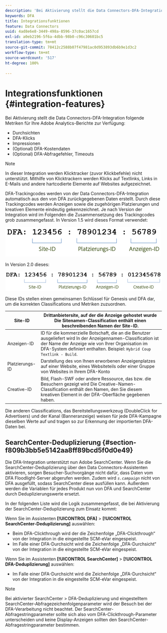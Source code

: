 ```yaml
---
description: 'Bei Aktivierung stellt die Data Connectors-DFA-Integration folgende Metriken für Ihre Adobe Analytics-Berichte zur Verfügung '
keywords: DFA
title: Integrationsfunktionen
feature: Data Connectors
uuid: 4ad8e6e8-3449-498a-8596-37c0ac1657cd
exl-id: a0eb2196-5f6a-4dbb-98b0-c96c30601bc5
translation-type: tm+mt
source-git-commit: 78412c2588b07f47981ac0d953893db6b9e1d3c2
workflow-type: tm+mt
source-wordcount: '517'
ht-degree: 100%

---
```


# Integrationsfunktionen {#integration-features}

Bei Aktivierung stellt die Data Connectors-DFA-Integration folgende Metriken für Ihre Adobe Analytics-Berichte zur Verfügung:

* Durchsichten
* DFA-Klicks
* Impressionen
* (Optional) DFA-Kostendaten
* (Optional) DFA-Abfragefehler, Timeouts

>[!NOTE]
>
> In dieser Integration werden Klicktracker (zuvor Klickbefehle) nicht unterstützt. Mithilfe von Klicktrackern werden Klicks auf Textlinks, Links in E-Mails und andere hartcodierte Elemente auf Websites aufgezeichnet.

DFA-Trackingcodes werden von der Data Connectors-DFA-Integration automatisch aus den von DFA zurückgegebenen Daten erstellt. Durch diese Trackingcodes werden Anzeigen sowie die zugehörigen Platzierungen und kreativen Elemente eindeutig gekennzeichnet. Je nach Version der Integration wird im Folgenden die Zusammensetzung des Trackingcodes grob zusammengefasst. In Version 1.5 wird dieses Format verwendet:

![](assets/DFA_id_struct1_5.png)

In Version 2.0 dieses:

![](assets/DFA_id_struct2.png)

Diese IDs stellen einen gemeinsamen Schlüssel für Genesis und DFA dar, um die korrekten Classifications und Metriken zuzuordnen.

| Site-ID | Drittanbietersite, auf der die Anzeige gehostet wurde Die Sitenamen-Classification enthält einen beschreibenden Namen der Site-ID. |
|---|---|
| Anzeigen-ID | ID für die kommerzielle Botschaft, die an die Benutzer ausgeliefert wird In der Anzeigennamen-Classification ist der Name der Anzeige wie von Ihrer Organisation im DFA-System definiert enthalten. Beispiel: `Hybrid Coup Textlink - Build`. |
| Platzierungs-ID | Darstellung des von Ihnen erworbenen Anzeigenplatzes auf einer Website, eines Websiteteils oder einer Gruppe von Websites in Ihrem DFA-Konto |
| Creative-ID | Bild, Flash-SWF oder andere Ressource, das bzw. die Besuchern gezeigt wird Die Creative-Namen-Classification enthält den Namen, den Sie diesem kreativen Element in der DFA-Oberfläche gegebenen haben. |

Die anderen Classifications, das Bereitstellungswerkzeug (DoubleClick for Advertisers) und der Kanal (Banneranzeige) weisen für jede DFA-Kampagne dieselben Werte auf und tragen so zur Erkennung der importierten DFA-Daten bei.

## SearchCenter-Deduplizierung  {#section-f809b3bb5e5142aa8ff89bcd5f0d0e49}

Die DFA-Integration unterstützt nun Adobe SearchCenter. Wenn Sie die SearchCenter-Deduplizierung über den Data Connectors-Assistenten aktivieren, sorgen Besucher-Suchvorgänge nicht dafür, dass Daten vom DFA Floodlight-Server abgerufen werden. Zudem wird *`s.campaign`* nicht von DFA ausgefüllt, sodass SearchCenter diese ausfüllen kann. Außerdem werden die Variablen für jedes Produkt nun von DFA und SearchCenter durch Deduplizierungswerte ersetzt.

In der folgenden Liste wird die Logik zusammengefasst, die bei Aktivierung der SearchCenter-Deduplizierung zum Einsatz kommt:

Wenn Sie im Assistenten **[!UICONTROL DFA]** > **[!UICONTROL SearchCenter-Deduplizierung]** auswählen:

* Beim DFA-Clickthrough wird der die Zeichenfolge „DFA-Clickthrough“ von der Integration in die eingestellte SCM-eVar eingespeist.
* Im Falle einer DFA-Durchsicht wird die Zeichenfolge „DFA-Durchsicht“ von der Integration in die eingestellte SCM-eVar eingespeist.

Wenn Sie im Assistenten **[!UICONTROL SearchCenter]** > **[!UICONTROL DFA-Deduplizierung]** auswählen:

* Im Falle einer DFA-Durchsicht wird die Zeichenfolge „DFA-Durchsicht“ von der Integration in die eingestellte SCM-eVar eingespeist.

>[!NOTE]
>
>Bei aktivierter SearchCenter > DFA-Deduplizierung und eingestelltem SearchCenter-Abfragezeichenfolgenparameter wird der Besuch bei der DFA-Verarbeitung nicht beachtet. Der SearchCenter-Abfragestringparameter sollte sich also vom DFA-Clickthrough-Parameter unterscheiden und keine Display-Anzeigen sollten den SearchCenter-Abfragestringparameter bestimmen.
